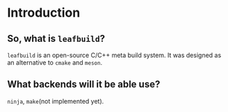 # Introduction

## So, what is `leafbuild`?

`leafbuild` is an open-source C/C++ meta build system.
It was designed as an alternative to `cmake` and `meson`.

## What backends will it be able use?
`ninja`, `make`(not implemented yet).
